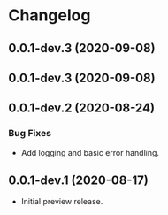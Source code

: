 # Changelog

## 0.0.1-dev.3 (2020-09-08)

## 0.0.1-dev.3 (2020-09-08)

## 0.0.1-dev.2 (2020-08-24)

### Bug Fixes

* Add logging and basic error handling.

## 0.0.1-dev.1 (2020-08-17)

* Initial preview release.
